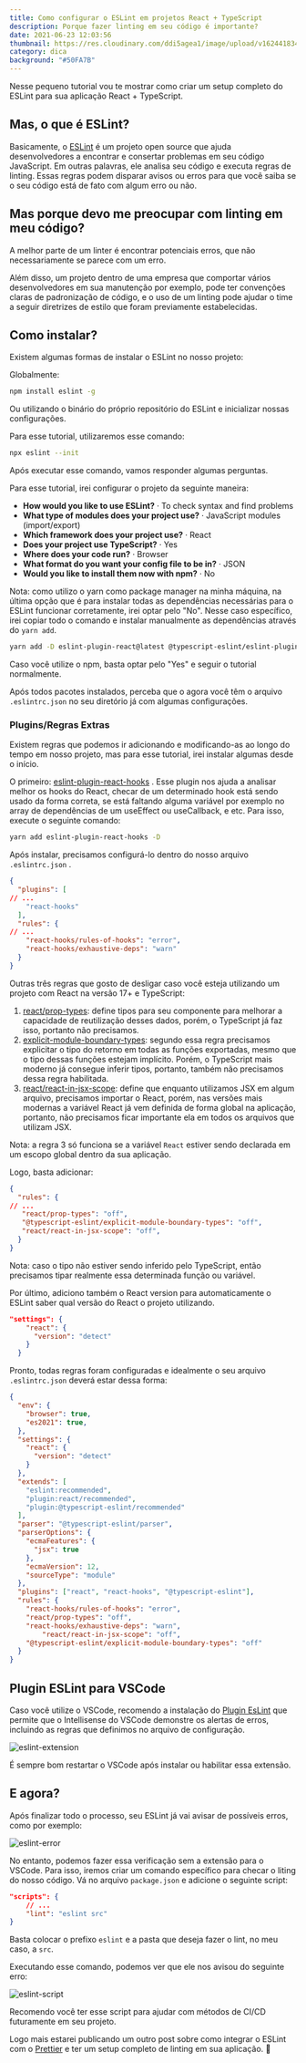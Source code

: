 ```yaml
---
title: Como configurar o ESLint em projetos React + TypeScript
description: Porque fazer linting em seu código é importante?
date: 2021-06-23 12:03:56
thumbnail: https://res.cloudinary.com/ddi5agea1/image/upload/v1624418340/Blog%20Assets/eslint0_uber7j.jpg
category: dica
background: "#50FA7B"
---
```

Nesse pequeno tutorial vou te mostrar como criar um setup completo do ESLint para sua aplicação React + TypeScript.

## Mas, o que é ESLint?

Basicamente, o [ESLint](https://eslint.org/) é um projeto open source que ajuda desenvolvedores a encontrar e consertar problemas em seu código JavaScript. Em outras palavras, ele analisa seu código e executa regras de linting. Essas regras podem disparar avisos ou erros para que você saiba se o seu código está de fato com algum erro ou não.

## Mas porque devo me preocupar com linting em meu código?

A melhor parte de um linter é encontrar potenciais erros, que não necessariamente se parece com um erro.

Além disso, um projeto dentro de uma empresa que comportar vários desenvolvedores em sua manutenção por exemplo, pode ter convenções claras de padronização de código, e o uso de um linting pode ajudar o time a seguir diretrizes de estilo que foram previamente estabelecidas.

## Como instalar?

Existem algumas formas de instalar o ESLint no nosso projeto:

Globalmente:

```bash
npm install eslint -g
```

Ou utilizando o binário do próprio repositório do ESLint e inicializar nossas configurações.

Para esse tutorial, utilizaremos esse comando:

```bash
npx eslint --init
```

Após executar esse comando, vamos responder algumas perguntas.

Para esse tutorial, irei configurar o projeto da seguinte maneira:

* **How would you like to use ESLint?** · To check syntax and find problems 
* **What type of modules does your project use?** · JavaScript modules (import/export) 
* **Which framework does your project use?** · React 
* **Does your project use TypeScript?** · Yes 
* **Where does your code run?** · Browser 
* **What format do you want your config file to be in?** · JSON 
* **Would you like to install them now with npm?** · No

Nota: como utilizo o yarn como package manager na minha máquina, na última opção que é para instalar todas as dependências necessárias para o ESLint funcionar corretamente, irei optar pelo "No". Nesse caso específico, irei copiar todo o comando e instalar manualmente as dependências através do `yarn add`.

```bash
yarn add -D eslint-plugin-react@latest @typescript-eslint/eslint-plugin@latest @typescript-eslint/parser@latest eslint@latest
```

Caso você utilize o npm, basta optar pelo "Yes" e seguir o tutorial normalmente.

Após todos pacotes instalados, perceba que o agora você têm o arquivo `.eslintrc.json` no seu diretório já com algumas configurações.

### Plugins/Regras Extras

Existem regras que podemos ir adicionando e modificando-as ao longo do tempo em nosso projeto, mas para esse tutorial, irei instalar algumas desde o início.

O primeiro: [eslint-plugin-react-hooks](https://www.npmjs.com/package/eslint-plugin-react-hooks) . Esse plugin nos ajuda a analisar melhor os hooks do React, checar de um determinado hook está sendo usado da forma correta, se está faltando alguma variável por exemplo no array de dependências de um useEffect ou useCallback, e etc. Para isso, execute o seguinte comando:

```bash
yarn add eslint-plugin-react-hooks -D
```

Após instalar, precisamos configurá-lo dentro do nosso arquivo `.eslintrc.json` .

```json
{
  "plugins": [
// ...
    "react-hooks"
  ],
  "rules": {
// ...
    "react-hooks/rules-of-hooks": "error",
    "react-hooks/exhaustive-deps": "warn"
  }
}
```

Outras três regras que gosto de desligar caso você esteja utilizando um projeto com React na versão 17+ e TypeScript:

1. [react/prop-types](https://github.com/yannickcr/eslint-plugin-react/blob/master/docs/rules/prop-types.md): define tipos para seu componente para melhorar a capacidade de reutilização desses dados, porém, o TypeScript já faz isso, portanto não precisamos.
2. [explicit-module-boundary-types](https://github.com/typescript-eslint/typescript-eslint/blob/master/packages/eslint-plugin/docs/rules/explicit-module-boundary-types.md): segundo essa regra precisamos explicitar o tipo do retorno em todas as funções exportadas, mesmo que o tipo dessas funções estejam implícito. Porém, o TypeScript mais moderno já consegue inferir tipos, portanto, também não precisamos dessa regra habilitada.
3. [react/react-in-jsx-scope](https://github.com/yannickcr/eslint-plugin-react/blob/master/docs/rules/react-in-jsx-scope.md): define que enquanto utilizamos JSX em algum arquivo, precisamos importar o React, porém, nas versões mais modernas a variável React já vem definida de forma global na aplicação, portanto, não precisamos ficar importante ela em todos os arquivos que utilizam JSX.

Nota: a regra 3 só funciona se a variável `React` estiver sendo declarada em um escopo global dentro da sua aplicação.

Logo, basta adicionar:

```json
{
  "rules": {
// ...
   "react/prop-types": "off",
   "@typescript-eslint/explicit-module-boundary-types": "off",
   "react/react-in-jsx-scope": "off",
  }
}
```

Nota: caso o tipo não estiver sendo inferido pelo TypeScript, então precisamos tipar realmente essa determinada função ou variável.

Por último, adiciono também o React version para automaticamente o ESLint saber qual versão do React o projeto utilizando.

```json
"settings": {
    "react": {
      "version": "detect"
    }
  }
```

Pronto, todas regras foram configuradas e idealmente o seu arquivo `.eslintrc.json` deverá estar dessa forma:

```json
{
  "env": {
    "browser": true,
    "es2021": true,
  },
  "settings": {
    "react": {
      "version": "detect"
    }
  },
  "extends": [
    "eslint:recommended",
    "plugin:react/recommended",
    "plugin:@typescript-eslint/recommended"
  ],
  "parser": "@typescript-eslint/parser",
  "parserOptions": {
    "ecmaFeatures": {
      "jsx": true
    },
    "ecmaVersion": 12,
    "sourceType": "module"
  },
  "plugins": ["react", "react-hooks", "@typescript-eslint"],
  "rules": {
    "react-hooks/rules-of-hooks": "error",
    "react/prop-types": "off",
    "react-hooks/exhaustive-deps": "warn",
		"react/react-in-jsx-scope": "off",
    "@typescript-eslint/explicit-module-boundary-types": "off"
  }
}
```

## Plugin ESLint para VSCode

Caso você utilize o VSCode, recomendo a instalação do [Plugin EsLint](https://marketplace.visualstudio.com/items?itemName=dbaeumer.vscode-eslint) que permite que o Intellisense do VSCode demonstre os alertas de erros, incluindo as regras que definimos no arquivo de configuração.

![eslint-extension](https://res.cloudinary.com/ddi5agea1/image/upload/v1624418069/Blog%20Assets/eslint_v9g8pm.png)

É sempre bom restartar o VSCode após instalar ou habilitar essa extensão.

## E agora?

Após finalizar todo o processo, seu ESLint já vai avisar de possíveis erros, como por exemplo:

![eslint-error](https://res.cloudinary.com/ddi5agea1/image/upload/v1624418070/Blog%20Assets/eslint2_juxr09.png)

No entanto, podemos fazer essa verificação sem a extensão para o VSCode. Para isso, iremos criar um comando específico para checar o liting do nosso código. Vá no arquivo `package.json` e adicione o seguinte script:

```json
"scripts": {
    // ...
    "lint": "eslint src"
}
```

Basta colocar o prefixo `eslint` e a pasta que deseja fazer o lint, no meu caso, a `src`.

Executando esse comando, podemos ver que ele nos avisou do seguinte erro:

![eslint-script](https://res.cloudinary.com/ddi5agea1/image/upload/v1624418071/Blog%20Assets/eslint3_u9qttf.png)

Recomendo você ter esse script para ajudar com métodos de CI/CD futuramente em seu projeto.

Logo mais estarei publicando um outro post sobre como integrar o ESLint com o [Prettier](https://prettier.io/) e ter um setup completo de linting em sua aplicação. 👋